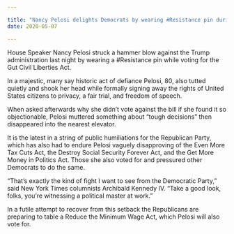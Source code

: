 ```yaml
---

title: "Nancy Pelosi delights Democrats by wearing #Resistance pin during political capitulation"
date: 2020-05-07

---
```


House Speaker Nancy Pelosi struck a hammer blow against the Trump administration last night by wearing a #Resistance pin while voting for the Gut Civil Liberties Act.

In a majestic, many say historic act of defiance Pelosi, 80, also tutted quietly and shook her head while formally signing away the rights of United States citizens to privacy, a fair trial, and freedom of speech.

When asked afterwards why she didn’t vote against the bill if she found it so objectionable, Pelosi muttered something about “tough decisions” then disappeared into the nearest elevator.

It is the latest in a string of public humiliations for the Republican Party, which has also had to endure Pelosi vaguely disapproving of the Even More Tax Cuts Act, the Destroy Social Security Forever Act, and the Get More Money in Politics Act. Those she also voted for and pressured other Democrats to do the same.

“That’s exactly the kind of fight I want to see from the Democratic Party,” said New York Times columnists Archibald Kennedy IV. “Take a good look, folks, you’re witnessing a political master at work.”

In a futile attempt to recover from this setback the Republicans are preparing to table a Reduce the Minimum Wage Act, which Pelosi will also vote for.